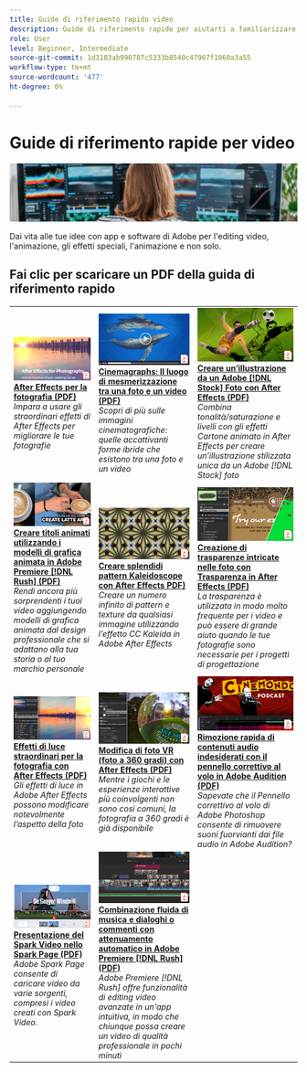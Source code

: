 ```yaml
---
title: Guide di riferimento rapido video
description: Guide di riferimento rapide per aiutarti a familiarizzare con i prodotti DVA Adobi
role: User
level: Beginner, Intermediate
source-git-commit: 1d3183ab990787c5333b8540c47967f1060a3a55
workflow-type: tm+mt
source-wordcount: '477'
ht-degree: 0%

---
```


# Guide di riferimento rapide per video

![Creative Cloud Hero Image](../assets/CCEbanner-DVA.png)

Dai vita alle tue idee con app e software di Adobe per l&#39;editing video, l&#39;animazione, gli effetti speciali, l&#39;animazione e non solo.

## Fai clic per scaricare un PDF della guida di riferimento rapido

<table>
<tr>
 <td>
   <a href="assets/AfterEffectsforPhotography.pdf">
      <img alt="After Effects per la fotografia" src="assets/AfterEffectsforPhotography.jpg" />
   </a>
    <div>
   <a href="assets/AfterEffectsforPhotography.pdf"><strong>After Effects per la fotografia (PDF)</strong></a>
    </div>
    <em>Impara a usare gli straordinari effetti di After Effects per migliorare le tue fotografie</em>
    <br>
  </td>
  <td>
   <a href="assets/CinemagraphsTheMesmerizingPlaceBetweenaPhotoandaVideo.pdf">
      <img alt="Cinemagraphs: Il luogo incantevole tra una foto e un video" src="assets/CinemagraphsTheMesmerizingPlaceBetweenaPhotoandaVideo.jpg" />
   </a>
    <div>
   <a href="assets/CinemagraphsTheMesmerizingPlaceBetweenaPhotoandaVideo.pdf"><strong>Cinemagraphs: Il luogo di mesmerizzazione tra una foto e un video (PDF)</strong></a>
    </div>
    <em>Scopri di più sulle immagini cinematografiche: quelle accattivanti forme ibride che esistono tra una foto e un video</em>
    <br>
  </td>
  <td>
   <a href="assets/CreateanIllustrationfromanAdobeStockPhotowithAfterEffects.pdf">
      <img alt="Creare un’illustrazione da un Adobe [!DNL Stock] Foto con After Effects" src="assets/CreateanIllustrationfromanAdobeStockPhotowithAfterEffects.jpg" />
   </a>
    <div>
   <a href="assets/CreateanIllustrationfromanAdobeStockPhotowithAfterEffects.pdf"><strong>Creare un’illustrazione da un Adobe [!DNL Stock] Foto con After Effects (PDF)</strong></a>
    </div>
    <em>Combina tonalità/saturazione e livelli con gli effetti Cartone animato in After Effects per creare un’illustrazione stilizzata unica da un Adobe [!DNL Stock] foto</em>
    <br>
  </td>
</tr>
<tr>
 <td>
   <a href="assets/CreateAnimatedTitlesUsingMotionGraphicsTemplatesinAdobePremiereRush.pdf">
      <img alt="Creare titoli animati utilizzando i modelli di grafica animata in Adobe Premiere [!DNL Rush]" src="assets/CreateAnimatedTitlesUsingMotionGraphicsTemplatesinAdobePremiereRush.jpg" />
   </a>
    <div>
   <a href="assets/CreateAnimatedTitlesUsingMotionGraphicsTemplatesinAdobePremiereRush.pdf"><strong>Creare titoli animati utilizzando i modelli di grafica animata in Adobe Premiere [!DNL Rush] (PDF)</strong></a>
    </div>
    <em>Rendi ancora più sorprendenti i tuoi video aggiungendo modelli di grafica animata dal design professionale che si adattano alla tua storia o al tuo marchio personale</em>
    <br>
  </td>
  <td>
   <a href="assets/CreateBeautifulKaleidoscopePatternswithAfterEffects.pdf">
      <img alt="Creare splendidi pattern Kaleidoscope con After Effects" src="assets/CreateBeautifulKaleidoscopePatternswithAfterEffects.jpg" />
   </a>
    <div>
   <a href="assets/CreateBeautifulKaleidoscopePatternswithAfterEffects.pdf"><strong>Creare splendidi pattern Kaleidoscope con After Effects PDF)</strong></a>
    </div>
    <em>Creare un numero infinito di pattern e texture da qualsiasi immagine utilizzando l’effetto CC Kaleida in Adobe After Effects</em>
    <br>
  </td>
  <td>
   <a href="assets/CreateIntricateTransparencyinyourPhotographswithKeyinginAfterEffects.pdf">
      <img alt="Creazione di trasparenze intricate nelle foto con Trasparenza in After Effects" src="assets/CreateIntricateTransparencyinyourPhotographswithKeyinginAfterEffects.jpg" />
   </a>
    <div>
   <a href="assets/CreateIntricateTransparencyinyourPhotographswithKeyinginAfterEffects.pdf"><strong>Creazione di trasparenze intricate nelle foto con Trasparenza in After Effects (PDF)</strong></a>
    </div>
    <em>La trasparenza è utilizzata in modo molto frequente per i video e può essere di grande aiuto quando le tue fotografie sono necessarie per i progetti di progettazione</em>
    <br>
  </td>
</tr>
<tr>
 <td>
   <a href="assets/DazzlingLightEffectsforPhotographywithAfterEffects.pdf">
      <img alt="Effetti di luce straordinari per la fotografia con After Effects" src="assets/DazzlingLightEffectsforPhotographywithAfterEffects.jpg" />
   </a>
    <div>
   <a href="assets/DazzlingLightEffectsforPhotographywithAfterEffects.pdf"><strong>Effetti di luce straordinari per la fotografia con After Effects (PDF)</strong></a>
    </div>
    <em>Gli effetti di luce in Adobe After Effects possono modificare notevolmente l’aspetto della foto</em>
    <br>
  </td>
  <td>
   <a href="assets/EditingVRPhotography360photoswithAfterEffects.pdf">
      <img alt="Modifica di foto VR (foto a 360 gradi) con After Effects" src="assets/EditingVRPhotography360photoswithAfterEffects.jpg" />
   </a>
    <div>
   <a href="assets/EditingVRPhotography360photoswithAfterEffects.pdf"><strong>Modifica di foto VR (foto a 360 gradi) con After Effects (PDF)</strong></a>
    </div>
    <em>Mentre i giochi e le esperienze interattive più coinvolgenti non sono così comuni, la fotografia a 360 gradi è già disponibile</em>
    <br>
  </td>
  <td>
   <a href="assets/QuicklyRemoveUnwantedAudioContentwiththeSpotHealingBrushinAdobeAudition.pdf">
      <img alt="Rimozione rapida di contenuti audio indesiderati con il pennello correttivo al volo in Adobe Audition" src="assets/QuicklyRemoveUnwantedAudioContentwiththeSpotHealingBrushinAdobeAudition.jpg" />
   </a>
    <div>
   <a href="assets/QuicklyRemoveUnwantedAudioContentwiththeSpotHealingBrushinAdobeAudition.pdf"><strong>Rimozione rapida di contenuti audio indesiderati con il pennello correttivo al volo in Adobe Audition (PDF)</strong></a>
    </div>
    <em>Sapevate che il Pennello correttivo al volo di Adobe Photoshop consente di rimuovere suoni fuorvianti dai file audio in Adobe Audition?</em>
    <br>
  </td>
</tr>
<tr>
   <td>
   <a href="assets/ShowcaseyourSparkVideoinyourSparkPage.pdf">
      <img alt="Presentazione del Spark Video nello Spark Page" src="assets/ShowcaseyourSparkVideoinyourSparkPage.jpg" />
   </a>
    <div>
   <a href="assets/ShowcaseyourSparkVideoinyourSparkPage.pdf"><strong>Presentazione del Spark Video nello Spark Page (PDF)</strong></a>
    </div>
    <em>Adobe Spark Page consente di caricare video da varie sorgenti, compresi i video creati con Spark Video.</em>
    <br>
  </td>
  <td>
   <a href="assets/SmoothlyCombineMusicandDialogueorNarrationwithAutoduckinginAdobePremiereRush.pdf">
      <img alt="Combinazione fluida di musica e dialoghi o commenti con attenuamento automatico in Adobe Premiere [!DNL Rush]" src="assets/SmoothlyCombineMusicandDialogueorNarrationwithAutoduckinginAdobePremiereRush.jpg" />
   </a>
    <div>
   <a href="assets/SmoothlyCombineMusicandDialogueorNarrationwithAutoduckinginAdobePremiereRush.pdf"><strong>Combinazione fluida di musica e dialoghi o commenti con attenuamento automatico in Adobe Premiere [!DNL Rush] (PDF)</strong></a>
    </div>
    <em>Adobe Premiere [!DNL Rush] offre funzionalità di editing video avanzate in un'app intuitiva, in modo che chiunque possa creare un video di qualità professionale in pochi minuti</em>
    <br>
  </td>
</tr>
</table>
